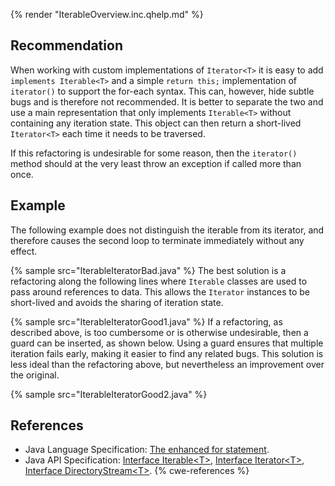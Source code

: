 {% render "IterableOverview.inc.qhelp.md" %}


## Recommendation
When working with custom implementations of `Iterator<T>` it is easy to add `implements Iterable<T>` and a simple `return this;` implementation of `iterator()` to support the for-each syntax. This can, however, hide subtle bugs and is therefore not recommended. It is better to separate the two and use a main representation that only implements `Iterable<T>` without containing any iteration state. This object can then return a short-lived `Iterator<T>` each time it needs to be traversed.

If this refactoring is undesirable for some reason, then the `iterator()` method should at the very least throw an exception if called more than once.


## Example
The following example does not distinguish the iterable from its iterator, and therefore causes the second loop to terminate immediately without any effect.

{% sample src="IterableIteratorBad.java" %}
The best solution is a refactoring along the following lines where `Iterable` classes are used to pass around references to data. This allows the `Iterator` instances to be short-lived and avoids the sharing of iteration state.

{% sample src="IterableIteratorGood1.java" %}
If a refactoring, as described above, is too cumbersome or is otherwise undesirable, then a guard can be inserted, as shown below. Using a guard ensures that multiple iteration fails early, making it easier to find any related bugs. This solution is less ideal than the refactoring above, but nevertheless an improvement over the original.

{% sample src="IterableIteratorGood2.java" %}

## References
* Java Language Specification: [The enhanced for statement](https://docs.oracle.com/javase/specs/jls/se11/html/jls-14.html#jls-14.14.2).
* Java API Specification: [Interface Iterable&lt;T&gt;](https://docs.oracle.com/en/java/javase/11/docs/api/java.base/java/lang/Iterable.html), [Interface Iterator&lt;T&gt;](https://docs.oracle.com/en/java/javase/11/docs/api/java.base/java/util/Iterator.html), [Interface DirectoryStream&lt;T&gt;](https://docs.oracle.com/en/java/javase/11/docs/api/java.base/java/nio/file/DirectoryStream.html).
{% cwe-references %}
